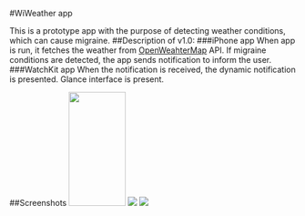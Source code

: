 #WiWeather app

This is a prototype app with the purpose of detecting weather conditions, which can cause migraine.
##Description of v1.0:
###iPhone app
When app is run, it fetches the weather from [OpenWeahterMap](http://openweathermap.org) API.
If migraine conditions are detected, the app sends notification to inform the user.
###WatchKit app
When the notification is received, the dynamic notification is presented. Glance interface is present.

##Screenshots
<img src="https://cloud.githubusercontent.com/assets/3505021/6429744/97298276-bfb4-11e4-806b-8651850cb36f.png" width="100" height="200" />
![](https://cloud.githubusercontent.com/assets/3505021/6429746/99bc8e84-bfb4-11e4-9b65-a2bddacc78d2.png)
![](https://cloud.githubusercontent.com/assets/3505021/6429747/9c6de1a0-bfb4-11e4-811c-a55095bd53cb.png)




